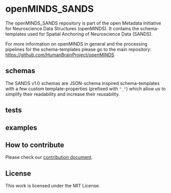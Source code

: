 # openMINDS_SANDS

The openMINDS_SANDS repository is part of the open Metadata 
Initiative for Neuroscience Data Structures (openMINDS). It contains the 
schema-templates used for Spatial Anchoring of Neuroscience Data (SANDS).

For more information on openMINDS in general and the processing pipelines for the schema-templates please go to the main repository: https://github.com/HumanBrainProject/openMINDS

## schemas
The SANDS v1.0 schemas are JSON-schema inspired schema-templates with a few custom template-properties (prefixed with `"_"`) which allow us to simplify their readability and increase their reusability.

## tests

## examples

## How to contribute
Please check our [contribution document](./CONTRIBUTING.md).

## License
This work is licensed under the MIT License.
